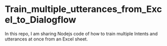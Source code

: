 # Train_multiple_utterances_from_Excel_to_Dialogflow
In this repo, I am sharing Nodejs code of how to train multiple Intents and utterances at once from an Excel sheet.
